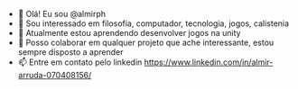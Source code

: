 - 👋 Olá! Eu sou @almirph
- 👀 Sou interessado em filosofia, computador, tecnologia, jogos, calistenia
- 🌱 Atualmente estou aprendendo desenvolver jogos na unity
- 💞️ Posso colaborar em qualquer projeto que ache interessante, estou sempre disposto a aprender
- 📫 Entre em contato pelo linkedin https://www.linkedin.com/in/almir-arruda-070408156/

<!---
almirph/almirph is a ✨ special ✨ repository because its `README.md` (this file) appears on your GitHub profile.
You can click the Preview link to take a look at your changes.
--->
